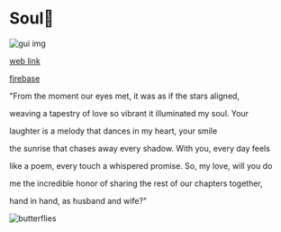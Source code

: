 # Soul🩷
<img src="./img/gui.png" alt="gui img"/>



<a href="https://soul-xi.vercel.app/" target="_blank" rel="noopener noreferrer">web link</a>

<a href="" target="_blank" rel="noopener noreferrer">firebase</a>





"From the moment our eyes met, it was as if the stars aligned,

weaving a tapestry of love so vibrant it illuminated my soul. Your

laughter is a melody that dances in my heart, your smile

the sunrise that chases away every shadow. With you, every day feels

like a poem, every touch a whispered promise. So, my love, will you do

me the incredible honor of sharing the rest of our chapters together,

hand in hand, as husband and wife?"


<img src="./img/butterflies.gif" alt="butterflies"  class="charters butterflies"/>
